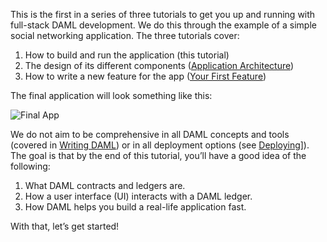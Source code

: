 This is the first in a series of three tutorials to get you up and running with full-stack DAML development. We do this through the example of a simple social networking application. The three tutorials cover:

1. How to build and run the application (this tutorial)
1. The design of its different components ([Application Architecture](https://docs.daml.com/getting-started/app-architecture.html))
1. How to write a new feature for the app ([Your First Feature](https://docs.daml.com/getting-started/first-feature.html))

The final application will look something like this:

![Final App](/daml/scenarios/getting-started/assets/gsg_better.gif)

We do not aim to be comprehensive in all DAML concepts and tools (covered in [Writing DAML](https://docs.daml.com/daml/intro/0_Intro.html)) or in all deployment options (see [Deploying](https://docs.daml.com/deploy/index.html)]). The goal is that by the end of this tutorial, you’ll have a good idea of the following:

1. What DAML contracts and ledgers are.
1. How a user interface (UI) interacts with a DAML ledger.
1. How DAML helps you build a real-life application fast.

With that, let’s get started!
